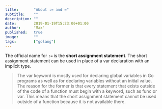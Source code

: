 ```yaml
---
title:       "About := and ="
subtitle:    ""
description: ""
date:        2019-01-19T15:23:00+01:00
author:      "Max"
published:   true
image:       ""
tags:        ["golang"]
---
```


The official name for `:=` is the **short assignment statement**. The short assignment statement can be used in place of a var declaration with an implicit type.

> The var keyword is mostly used for declaring global variables in Go programs as well as for declaring variables without an initial value. The reason for the former is that every statement that exists outside of the code of a function must begin with a keyword, such as func or var. This means that the short assignment statement cannot be used outside of a function because it is not available there.

